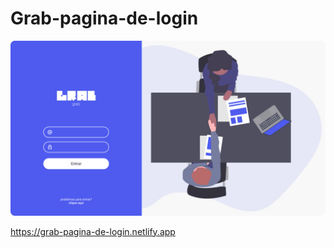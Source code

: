 # Grab-pagina-de-login

<img src = '/design/desktop-design.jpg' >

https://grab-pagina-de-login.netlify.app
